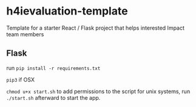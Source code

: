 # h4ievaluation-template

Template for a starter React / Flask project that helps interested Impact team members

## Flask

run `pip install -r requirements.txt`

`pip3` if OSX

`chmod u+x start.sh` to add permissions to the script for unix systems, run `./start.sh` afterward to start the app.
